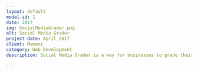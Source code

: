 ```yaml
---
layout: default
modal-id: 1
date: 2017
img: SocialMediaGrader.png
alt: Social Media Grader
project-date: April 2017
client: Memeni
category: Web Development
description: Social Media Grader is a way for businesses to grade their social media accounts and find out ways to improve. 

---
```

